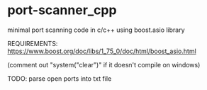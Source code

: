 # port-scanner_cpp
minimal port scanning code in c/c++ using boost.asio library

REQUIREMENTS:
  https://www.boost.org/doc/libs/1_75_0/doc/html/boost_asio.html

(comment out "system("clear")" if it doesn't compile on windows)

TODO:
  parse open ports into txt file
